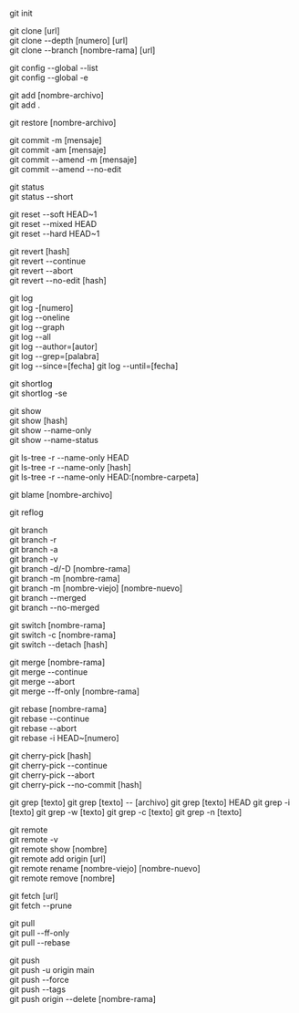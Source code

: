 <!-- 1 -->
git init  
<!-- 2 -->
git clone [url]  
git clone --depth [numero] [url]  
git clone --branch [nombre-rama] [url]  
<!-- 3 -->
git config --global --list  
git config --global -e  
<!-- 4 -->
git add [nombre-archivo]  
git add .  
<!-- 5 -->
git restore [nombre-archivo]  
<!-- 6 -->
git commit -m [mensaje]  
git commit -am [mensaje]  
git commit --amend -m [mensaje]  
git commit --amend --no-edit  
<!-- 7 -->
git status  
git status --short  
<!-- 8 -->
git reset --soft HEAD~1  
git reset --mixed HEAD  
git reset --hard HEAD~1  
<!-- 9 -->
git revert [hash]  
git revert --continue  
git revert --abort  
git revert --no-edit [hash]  
<!-- 10 -->
git log  
git log -[numero]  
git log --oneline  
git log --graph  
git log --all  
git log --author=[autor]  
git log --grep=[palabra]  
git log --since=[fecha]
git log --until=[fecha]  
<!-- 11 -->
git shortlog  
git shortlog -se  
<!-- 12 -->
git show  
git show [hash]  
git show --name-only  
git show --name-status  
<!-- 13 -->
git ls-tree -r --name-only HEAD  
git ls-tree -r --name-only [hash]  
git ls-tree -r --name-only HEAD:[nombre-carpeta]  
<!-- 14 -->
git blame [nombre-archivo]  
<!-- 15 -->
git reflog  
<!-- 16 -->
git branch  
git branch -r  
git branch -a  
git branch -v  
git branch -d/-D [nombre-rama]  
git branch -m [nombre-rama]  
git branch -m [nombre-viejo] [nombre-nuevo]  
git branch --merged  
git branch --no-merged  
<!-- 17 -->
git switch [nombre-rama]  
git switch -c [nombre-rama]  
git switch --detach [hash]  
<!-- 18 -->
git merge [nombre-rama]  
git merge --continue  
git merge --abort  
git merge --ff-only [nombre-rama]  
<!-- 19 -->
git rebase [nombre-rama]  
git rebase --continue  
git rebase --abort  
git rebase -i HEAD~[numero]  
<!-- 20 -->
git cherry-pick [hash]  
git cherry-pick --continue  
git cherry-pick --abort  
git cherry-pick --no-commit [hash]  
<!-- 21 -->
git grep [texto]
git grep [texto] -- [archivo]
git grep [texto] HEAD
git grep -i [texto]
git grep -w [texto]
git grep -c [texto]
git grep -n [texto]
<!-- 22 -->
git remote  
git remote -v  
git remote show [nombre]  
git remote add origin [url]  
git remote rename [nombre-viejo] [nombre-nuevo]  
git remote remove [nombre]  
<!-- 23 -->
git fetch [url]  
git fetch --prune  
<!-- 24 -->
git pull  
git pull --ff-only  
git pull --rebase  
<!-- 25 -->
git push  
git push -u origin main  
git push --force  
git push --tags  
git push origin --delete [nombre-rama]